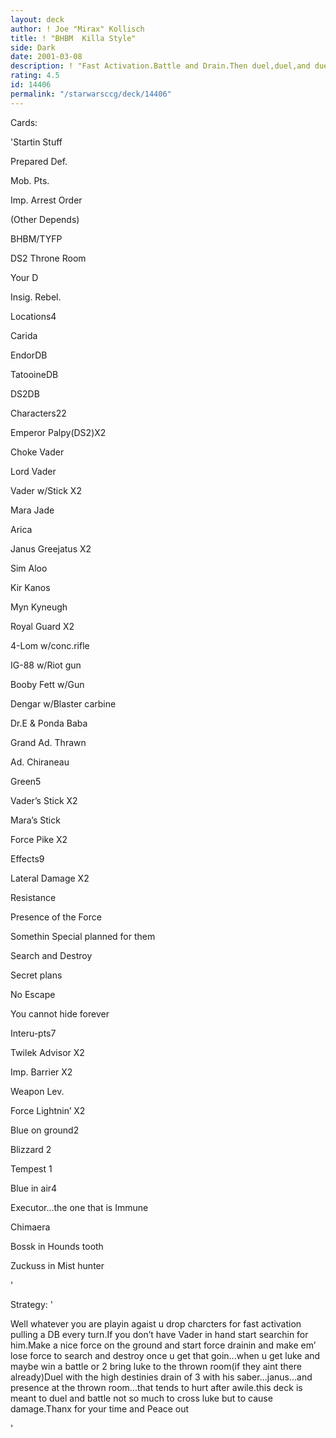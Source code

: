 ```yaml
---
layout: deck
author: ! Joe "Mirax" Kollisch
title: ! "BHBM  Killa Style"
side: Dark
date: 2001-03-08
description: ! "Fast Activation.Battle and Drain.Then duel,duel,and duel some more."
rating: 4.5
id: 14406
permalink: "/starwarsccg/deck/14406"
---
```

Cards: 

'Startin Stuff

Prepared Def.

Mob. Pts.

Imp. Arrest Order

(Other Depends)

BHBM/TYFP

DS2 Throne Room

Your D

Insig. Rebel.


Locations4

Carida

EndorDB

TatooineDB

DS2DB


Characters22

Emperor Palpy(DS2)X2

Choke Vader

Lord Vader

Vader w/Stick X2

Mara Jade

Arica

Janus Greejatus X2

Sim Aloo

Kir Kanos

Myn Kyneugh

Royal Guard X2

4-Lom w/conc.rifle

IG-88 w/Riot gun

Booby Fett w/Gun

Dengar w/Blaster carbine

Dr.E & Ponda Baba

Grand Ad. Thrawn

Ad. Chiraneau


Green5

Vader’s Stick X2

Mara’s Stick

Force Pike X2


Effects9

Lateral Damage X2

Resistance

Presence of the Force

Somethin Special planned for them

Search and Destroy

Secret plans

No Escape

You cannot hide forever


Interu-pts7

Twilek Advisor X2

Imp. Barrier X2

Weapon Lev.

Force Lightnin’ X2


Blue on ground2

Blizzard 2

Tempest 1


Blue in air4

Executor...the one that is Immune

Chimaera

Bossk in Hounds tooth

Zuckuss in Mist hunter

'

Strategy: '

Well whatever you are playin agaist u drop charcters for fast activation pulling a DB every turn.If you don’t have Vader in hand start searchin for him.Make a nice force on the ground and start force drainin and make em’ lose force to search and destroy once u get that goin...when u get luke and maybe win a battle or 2 bring luke to the thrown room(if they aint there already)Duel with the high destinies drain of 3 with his saber...janus...and presence at the thrown room...that tends to hurt after awile.this deck is meant to duel and battle not so much to cross luke but to cause damage.Thanx for your time and Peace out

'
